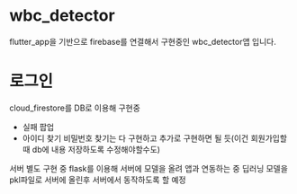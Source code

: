 # wbc_detector

flutter_app을 기반으로 firebase를 연결해서 구현중인
wbc_detector앱 입니다.

# 로그인
cloud_firestore를 DB로 이용해 구현중 

- 실패 팝업
- 아이디 찾기 비밀번호 찾기는 다 구현하고 추가로 구현하면 될 듯(이건 회원가입할 때 db에 내용 저장하도록 수정해야할수도)

서버 별도 구현 중
flask를 이용해 서버에 모델을 올려 앱과 연동하는 중
딥러닝 모델을 pkl파일로 서버에 올린후 서버에서 동작하도록 할 예정

